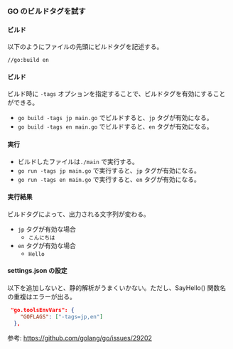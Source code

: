 ### GO のビルドタグを試す

#### ビルド

以下のようにファイルの先頭にビルドタグを記述する。

```
//go:build en
```

#### ビルド

ビルド時に `-tags` オプションを指定することで、ビルドタグを有効にすることができる。

- `go build -tags jp main.go` でビルドすると、`jp` タグが有効になる。
- `go build -tags en main.go` でビルドすると、`en` タグが有効になる。

#### 実行

- ビルドしたファイルは`./main` で実行する。
- `go run -tags jp main.go` で実行すると、`jp` タグが有効になる。
- `go run -tags en main.go` で実行すると、`en` タグが有効になる。

#### 実行結果

ビルドタグによって、出力される文字列が変わる。

- `jp` タグが有効な場合
  - `こんにちは`
- `en` タグが有効な場合
  - `Hello`

#### settings.json の設定

以下を追加しないと、静的解析がうまくいかない。ただし、SayHello() 関数名の重複はエラーが出る。

```json
 "go.toolsEnvVars": {
    "GOFLAGS": ["-tags=jp,en"]
  },
```

参考: https://github.com/golang/go/issues/29202
